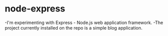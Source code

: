 # node-express

-I'm experimenting with Express - Node.js web application framework.
-The project currently installed on the repo is a simple blog application.
